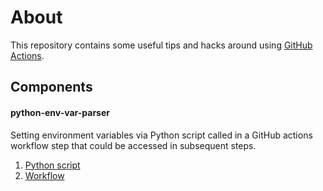 # About
This repository contains some useful tips and hacks around using [GitHub Actions](https://docs.github.com/en/actions).

## Components

#### python-env-var-parser
Setting environment variables via Python script called in a GitHub actions workflow step that could be accessed in subsequent steps.
1. [Python script](https://github.com/vinclv/github-actions/tree/master/python-env-var-parser)
2. [Workflow](https://github.com/vinclv/github-actions/tree/master/.github/workflows)
